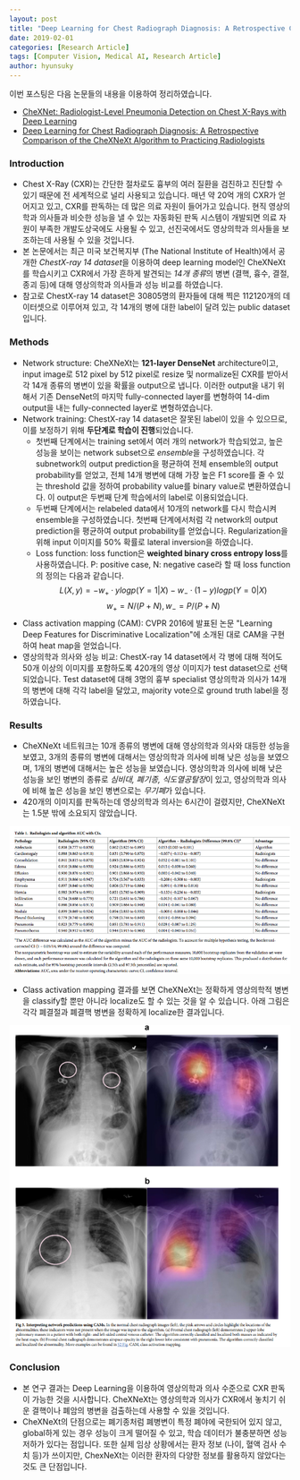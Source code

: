 ```yaml
---
layout: post
title: "Deep Learning for Chest Radiograph Diagnosis: A Retrospective Comparison of the CheXNeXt Algorithm to Practicing Radiologists"
date: 2019-02-01
categories: [Research Article]
tags: [Computer Vision, Medical AI, Research Article]
author: hyunsuky
---
```


이번 포스팅은 다음 논문들의 내용을 이용하여 정리하였습니다.
- [CheXNet: Radiologist-Level Pneumonia Detection on Chest X-Rays with Deep Learning](https://arxiv.org/pdf/1711.05225.pdf)
- [Deep Learning for Chest Radiograph Diagnosis: A Retrospective Comparison of the CheXNeXt Algorithm to Practicing Radiologists](https://journals.plos.org/plosone/article/file?id=10.1371/journal.pone.0204155&type=printable)

### Introduction
* Chest X-Ray (CXR)는 간단한 절차로도 흉부의 여러 질환을 검진하고 진단할 수 있기 때문에 전 세계적으로 널리 사용되고 있습니다. 매년 약 20억 개의 CXR가 얻어지고 있고, CXR를 판독하는 데 많은 의료 자원이 들어가고 있습니다. 현직 영상의학과 의사들과 비슷한 성능을 낼 수 있는 자동화된 판독 시스템이 개발되면 의료 자원이 부족한 개발도상국에도 사용될 수 있고, 선진국에서도 영상의학과 의사들을 보조하는데 사용될 수 있을 것입니다. 
* 본 논문에서는 최근 미국 보건복지부 (The National Institute of Health)에서 공개한 *ChestX-ray 14 dataset*을 이용하여 deep learning model인 CheXNeXt를 학습시키고 CXR에서 가장 흔하게 발견되는 *14개 종류*의 병변 (결핵, 흉수, 결절, 종괴 등)에 대해 영상의학과 의사들과 성능 비교를 하였습니다. 
* 참고로 ChestX-ray 14 dataset은 30805명의 환자들에 대해 찍은 112120개의 데이터셋으로 이루어져 있고, 각 14개의 병에 대한 label이 달려 있는 public dataset입니다.

### Methods
* Network structure: CheXNeXt는 **121-layer DenseNet** architecture이고, input image로 512 pixel by 512 pixel로 resize 및 normalize된 CXR를 받아서 각 14개 종류의 병변이 있을 확률을 output으로 냅니다. 이러한 output을 내기 위해서 기존 DenseNet의 마지막 fully-connected layer를 변형하여 14-dim output을 내는 fully-connected layer로 변형하였습니다.  
* Network training: ChestX-ray 14 dataset은 잘못된 label이 있을 수 있으므로, 이를 보정하기 위해 **두단계로 학습이 진행**되었습니다. 
    * 첫번째 단계에서는 training set에서 여러 개의 network가 학습되었고, 높은 성능을 보이는 network subset으로 *ensemble*을 구성하였습니다. 각 subnetwork의 output prediction을 평균하여 전체 ensemble의 output probability를 얻었고, 전체 14개 병변에 대해 가장 높은 F1 score를 줄 수 있는 threshold 값을 정하여 probability value를 binary value로 변환하였습니다. 이 output은 두번째 단계 학습에서의 label로 이용되었습니다.
    * 두번째 단계에서는 relabeled data에서 10개의 network를 다시 학습시켜 ensemble을 구성하였습니다. 첫번째 단계에서처럼 각 network의 output prediction을 평균하여 output probability를 얻었습니다. Regularization을 위해 input 이미지를 50% 확률로 lateral inversion을 하였습니다.
    * Loss function: loss function은 **weighted binary cross entropy loss**를 사용하였습니다. P: positive case, N: negative case라 할 때 loss function의 정의는 다음과 같습니다.
    $$L(X,y) = -w_+·ylogp(Y=1|X)-w_-·(1-y)logp(Y=0|X)$$ 
    $$w_+= N/(P+N), w_-= P/(P+N)$$
* Class activation mapping (CAM): CVPR 2016에 발표된 논문 "Learning Deep Features for Discriminative Localization"에 소개된 대로 CAM을 구현하여 heat map을 얻었습니다.
* 영상의학과 의사와 성능 비교: ChestX-ray 14 dataset에서 각 병에 대해 적어도 50개 이상의 이미지를 포함하도록 420개의 영상 이미지가 test dataset으로 선택되었습니다. Test dataset에 대해 3명의 흉부 specialist 영상의학과 의사가 14개의 병변에 대해 각각 label을 달았고, majority vote으로 ground truth label을 정하였습니다. 

### Results
* CheXNeXt 네트워크는 10개 종류의 병변에 대해 영상의학과 의사와 대등한 성능을 보였고, 3개의 종류의 병변에 대해서는 영상의학과 의사에 비해 낮은 성능을 보였으며, 1개의 병변에 대해서는 높은 성능을 보였습니다. 영상의학과 의사에 비해 낮은 성능을 보인 병변의 종류로 *심비대, 폐기종, 식도열공탈장*이 있고, 영상의학과 의사에 비해 높은 성능을 보인 병변으로는 *무기폐*가 있습니다.
* 420개의 이미지를 판독하는데 영상의학과 의사는 6시간이 걸렸지만, CheXNeXt는 1.5분 밖에 소요되지 않았습니다. 

![AUC](/assets/img/2019-02-01-Ng-CheXNeXt/AUC.PNG)

* Class activation mapping 결과를 보면 CheXNeXt는 정확하게 영상의학적 병변을 classify할 뿐만 아니라 localize도 할 수 있는 것을 알 수 있습니다. 아래 그림은 각각 폐결절과 폐결핵 병변을 정확하게 localize한 결과입니다. 

![Heat-map](/assets/img/2019-02-01-Ng-CheXNeXt/heat_map.PNG)

### Conclusion
* 본 연구 결과는 Deep Learning을 이용하여 영상의학과 의사 수준으로 CXR 판독이 가능한 것을 시사합니다. CheXNeXt는 영상의학과 의사가 CXR에서 놓치기 쉬운 결핵이나 폐암의 병변을 검출하는데 사용할 수 있을 것입니다. 
* CheXNeXt의 단점으로는 폐기종처럼 폐병변이 특정 폐야에 국한되어 있지 않고, global하게 있는 경우 성능이 크게 떨어질 수 있고, 학습 데이터가 불충분하면 성능 저하가 있다는 점입니다. 또한 실제 임상 상황에서는 환자 정보 (나이, 혈액 검사 수치 등)가 쓰이지만, ChexNeXt는 이러한 환자의 다양한 정보를 활용하지 않았다는 것도 큰 단점입니다. 




